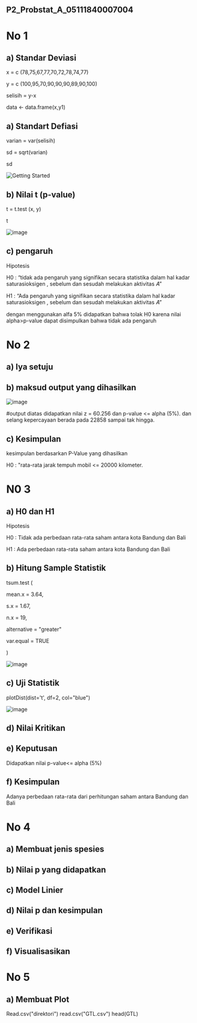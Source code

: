 ## P2_Probstat_A_05111840007004

# No 1

## a) Standar Deviasi

x = c (78,75,67,77,70,72,78,74,77)

y = c (100,95,70,90,90,90,89,90,100)

selisih = y-x

data <- data.frame(x,y1)

## a) Standart Defiasi

varian = var(selisih)

sd = sqrt(varian)

sd

![Getting Started](https://user-images.githubusercontent.com/58022238/170868044-0d8fb33f-dca1-4e4b-801f-dd98095a81e7.png)


## b) Nilai t (p-value)

t = t.test (x, y)

t

![image](https://user-images.githubusercontent.com/58022238/170868173-ccbed65c-ed25-45e2-94ad-4d0530860c96.png)


## c) pengaruh

 Hipotesis
 
H0 : “tidak ada pengaruh yang signifikan secara statistika dalam hal kadar saturasioksigen , sebelum dan sesudah melakukan aktivitas 𝐴”

H1 : “Ada pengaruh yang signifikan secara statistika dalam hal kadar saturasioksigen , sebelum dan sesudah melakukan aktivitas 𝐴”

dengan menggunakan alfa 5% didapatkan bahwa tolak H0 karena nilai alpha>p-value dapat disimpulkan bahwa tidak ada pengaruh 


# No 2

## a) Iya setuju

## b) maksud output yang dihasilkan

![image](https://user-images.githubusercontent.com/58022238/170868631-b646c4c0-4755-4a29-914d-44c691b60023.png)

#output diatas didapatkan nilai z = 60.256 dan p-value <= alpha (5%). dan selang kepercayaan berada pada 22858 sampai tak hingga.

## c) Kesimpulan

kesimpulan berdasarkan P-Value yang dihasilkan

H0 : "rata-rata jarak tempuh mobil <= 20000 kilometer.

# N0 3

## a) H0 dan H1

Hipotesis 

H0 : Tidak ada perbedaan rata-rata saham antara kota Bandung dan Bali

H1 : Ada perbedaan rata-rata saham antara kota Bandung dan Bali

## b) Hitung Sample Statistik

tsum.test (

  mean.x = 3.64,
  
  s.x = 1.67,
  
  n.x = 19,
  
  alternative = "greater"
  
  var.equal = TRUE
  
  )
  
![image](https://user-images.githubusercontent.com/58022238/170878857-d8899622-1de3-4a56-8157-f438f3f8f75c.png)

## c) Uji Statistik

plotDist(dist='t', df=2, col="blue")

![image](https://user-images.githubusercontent.com/58022238/170879787-0d1c9a1e-7871-4e0d-a950-5f9b5bc2f4aa.png)

## d) Nilai Kritikan 

## e) Keputusan

Didapatkan nilai p-value<= alpha (5%)

## f) Kesimpulan 

Adanya perbedaan rata-rata dari perhitungan saham antara Bandung dan Bali

# No 4

## a) Membuat jenis spesies

## b) Nilai p yang didapatkan

## c) Model Linier

## d) Nilai p dan kesimpulan

## e) Verifikasi

## f) Visualisasikan

# No 5

## a) Membuat Plot

Read.csv("direktori")
read.csv("GTL.csv")
head(GTL)



